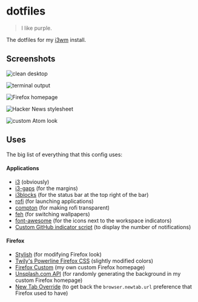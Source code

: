 # dotfiles

> I like purple.

The dotfiles for my [i3wm](http://i3wm.org/) install.

## Screenshots

![clean desktop](http://i.imgur.com/77e3lq4.png)

![terminal output](http://i.imgur.com/9tVoReZ.png)

![Firefox homepage](http://i.imgur.com/nbypInT.png)

![Hacker News stylesheet](http://i.imgur.com/444T3jP.png)

![custom Atom look](http://i.imgur.com/HYyDAt0.png)

## Uses

The big list of everything that this config uses:

#### Applications

* [i3](http://i3wm.org/) (obviously)
* [i3-gaps](https://github.com/Airblader/i3) (for the margins)
* [i3blocks](https://github.com/vivien/i3blocks) (for the status bar at the top right of the bar)
* [rofi](https://github.com/DaveDavenport/rofi) (for launching applications)
* [compton](https://github.com/chjj/compton) (for making rofi transparent)
* [feh](https://github.com/derf/feh) (for switching wallpapers)
* [font-awesome](http://fontawesome.io/) (for the icons next to the workspace indicators)
* [Custom GitHub indicator script](https://github.com/aleksandar-todorovic/dotfiles/blob/master/github.sh) (to display the number of notifications)

#### Firefox

* [Stylish](https://userstyles.org/) (for modifying Firefox look)
* [Twily's Powerline Firefox CSS](https://userstyles.org/styles/102262/twily-s-powerline-firefox-css) (slightly modified colors)
* [Firefox Custom](https://r3bl.me/firefox-custom/) (my own custom Firefox homepage)
* [Unsplash.com API](https://unsplash.com/developers) (for randomly generating the background in my custom Firefox homepage)
* [New Tab Override](https://addons.mozilla.org/en-US/firefox/addon/new-tab-override/) (to get back the `browser.newtab.url` preference that Firefox used to have)
